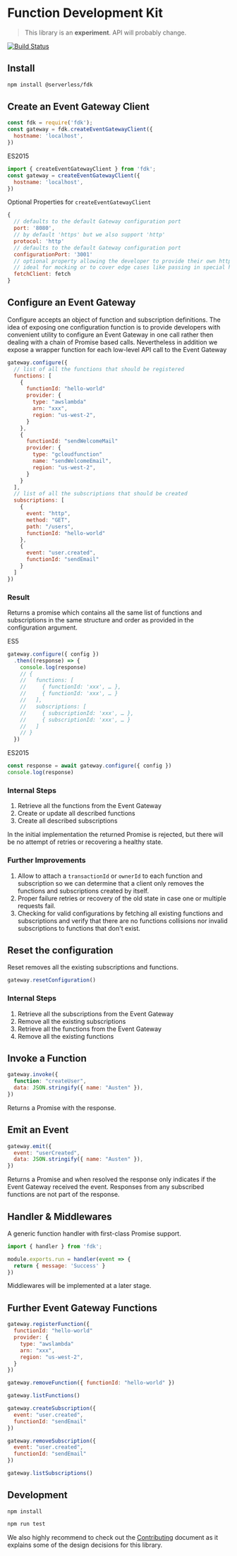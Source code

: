 # Function Development Kit

> This library is an **experiment**. API will probably change.

[![Build Status](https://travis-ci.org/serverless/fdk.svg?branch=master)](https://travis-ci.org/serverless/fdk)

## Install

```bash
npm install @serverless/fdk
```

## Create an Event Gateway Client

```js
const fdk = require('fdk');
const gateway = fdk.createEventGatewayClient({
  hostname: 'localhost',
})
```

ES2015

```js
import { createEventGatewayClient } from 'fdk';
const gateway = createEventGatewayClient({
  hostname: 'localhost',
})
```

Optional Properties for `createEventGatewayClient`

```js
{
  // defaults to the default Gateway configuration port
  port: '8080', 
  // by default 'https' but we also support 'http'
  protocol: 'http'
  // defaults to the default Gateway configuration port
  configurationPort: '3001'
  // optional property allowing the developer to provide their own http lib
  // ideal for mocking or to cover edge cases like passing in special headers
  fetchClient: fetch
}
```

## Configure an Event Gateway

Configure accepts an object of function and subscription definitions. The idea of exposing one configuration function is to provide developers with convenient utility to configure an Event Gateway in one call rather then dealing with a chain of Promise based calls. Nevertheless in addition we expose a wrapper function for each low-level API call to the Event Gateway

```js
gateway.configure({
  // list of all the functions that should be registered
  functions: [
    {
      functionId: "hello-world"
      provider: {
        type: "awslambda"
        arn: "xxx",
        region: "us-west-2",
      }
    },
    {
      functionId: "sendWelcomeMail"
      provider: {
        type: "gcloudfunction"
        name: "sendWelcomeEmail",
        region: "us-west-2",
      }
    }
  ],
  // list of all the subscriptions that should be created
  subscriptions: [
    {
      event: "http",
      method: "GET",
      path: "/users",
      functionId: "hello-world"
    },
    {
      event: "user.created",
      functionId: "sendEmail"
    }
  ]
})
```

### Result

Returns a promise which contains all the same list of functions and subscriptions in the same structure and order as provided in the configuration argument.

ES5

```js
gateway.configure({ config })
  .then((response) => {
    console.log(response)
    // {
    //   functions: [
    //     { functionId: 'xxx', … },
    //     { functionId: 'xxx', … }
    //   ],
    //   subscriptions: [
    //     { subscriptionId: 'xxx', … },
    //     { subscriptionId: 'xxx', … }
    //   ]
    // }
  })
```

ES2015

```js
const response = await gateway.configure({ config })
console.log(response)
```

### Internal Steps

1. Retrieve all the functions from the Event Gateway
2. Create or update all described functions
3. Create all described subscriptions

In the initial implementation the returned Promise is rejected, but there will be no attempt of retries or recovering a healthy state.

### Further Improvements

1. Allow to attach a `transactionId` or `ownerId` to each function and subscription so we can determine that a client only removes the functions and subscriptions created by itself.
2. Proper failure retries or recovery of the old state in case one or multiple requests fail.
3. Checking for valid configurations by fetching all existing functions and subscriptions and verify that there are no functions collisions nor invalid subscriptions to functions that don't exist.

## Reset the configuration

Reset removes all the existing subscriptions and functions.

```js
gateway.resetConfiguration()
```

### Internal Steps

1. Retrieve all the subscriptions from the Event Gateway
2. Remove all the existing subscriptions
3. Retrieve all the functions from the Event Gateway
4. Remove all the existing functions

## Invoke a Function

```js
gateway.invoke({
  function: "createUser",
  data: JSON.stringify({ name: "Austen" }),
})
```

Returns a Promise with the response.

## Emit an Event

```js
gateway.emit({
  event: "userCreated",
  data: JSON.stringify({ name: "Austen" }),
})
```

Returns a Promise and when resolved the response only indicates if the Event Gateway received the event.
Responses from any subscribed functions are not part of the response.

## Handler & Middlewares

A generic function handler with first-class Promise support.

```js
import { handler } from 'fdk';

module.exports.run = handler(event => {
  return { message: 'Success' }
})
```

Middlewares will be implemented at a later stage.

## Further Event Gateway Functions

```js
gateway.registerFunction({
  functionId: "hello-world"
  provider: {
    type: "awslambda"
    arn: "xxx",
    region: "us-west-2",
  }
})

gateway.removeFunction({ functionId: "hello-world" })

gateway.listFunctions()

gateway.createSubscription({
  event: "user.created",
  functionId: "sendEmail"
})

gateway.removeSubscription({
  event: "user.created",
  functionId: "sendEmail"
})

gateway.listSubscriptions()
```

## Development

```
npm install
```

```js
npm run test
```

We also highly recommend to check out the [Contributing](https://github.com/serverless/fdk/blob/master/CONTRIBUTING.md) document as it explains some of the design decisions for this library.
